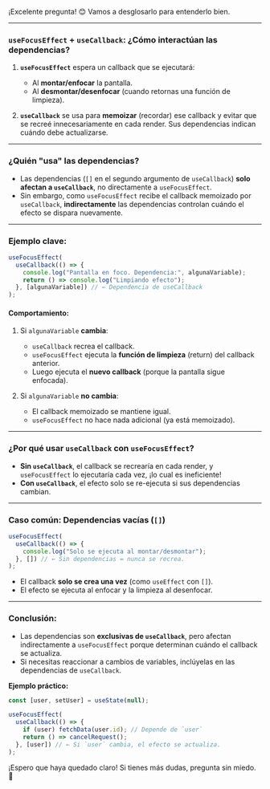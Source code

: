 ¡Excelente pregunta! 😊 Vamos a desglosarlo para entenderlo bien.

---

### **`useFocusEffect` + `useCallback`: ¿Cómo interactúan las dependencias?**
1. **`useFocusEffect`** espera un callback que se ejecutará:
   - Al **montar/enfocar** la pantalla.
   - Al **desmontar/desenfocar** (cuando retornas una función de limpieza).

2. **`useCallback`** se usa para **memoizar** (recordar) ese callback y evitar que se recreé innecesariamente en cada render. Sus dependencias indican cuándo debe actualizarse.

---

### **¿Quién "usa" las dependencias?**
- Las dependencias (`[]` en el segundo argumento de `useCallback`) **solo afectan a `useCallback`**, no directamente a `useFocusEffect`.  
- Sin embargo, como `useFocusEffect` recibe el callback memoizado por `useCallback`, **indirectamente** las dependencias controlan cuándo el efecto se dispara nuevamente.

---

### **Ejemplo clave:**
```jsx
useFocusEffect(
  useCallback(() => {
    console.log("Pantalla en foco. Dependencia:", algunaVariable);
    return () => console.log("Limpiando efecto");
  }, [algunaVariable]) // ← Dependencia de useCallback
);
```

#### **Comportamiento:**
1. Si `algunaVariable` **cambia**:
   - `useCallback` recrea el callback.  
   - `useFocusEffect` ejecuta la **función de limpieza** (return) del callback anterior.  
   - Luego ejecuta el **nuevo callback** (porque la pantalla sigue enfocada).  

2. Si `algunaVariable` **no cambia**:
   - El callback memoizado se mantiene igual.  
   - `useFocusEffect` no hace nada adicional (ya está memoizado).  

---

### **¿Por qué usar `useCallback` con `useFocusEffect`?**
- **Sin `useCallback`**, el callback se recrearía en cada render, y `useFocusEffect` lo ejecutaría cada vez, ¡lo cual es ineficiente!  
- **Con `useCallback`**, el efecto solo se re-ejecuta si sus dependencias cambian.  

---

### **Caso común: Dependencias vacías (`[]`)**
```jsx
useFocusEffect(
  useCallback(() => {
    console.log("Solo se ejecuta al montar/desmontar");
  }, []) // ← Sin dependencias = nunca se recrea.
);
```
- El callback **solo se crea una vez** (como `useEffect` con `[]`).  
- El efecto se ejecuta al enfocar y la limpieza al desenfocar.  

---

### **Conclusión:**
- Las dependencias son **exclusivas de `useCallback`**, pero afectan indirectamente a `useFocusEffect` porque determinan cuándo el callback se actualiza.  
- Si necesitas reaccionar a cambios de variables, inclúyelas en las dependencias de `useCallback`.  

**Ejemplo práctico:**
```jsx
const [user, setUser] = useState(null);

useFocusEffect(
  useCallback(() => {
    if (user) fetchData(user.id); // Depende de `user`
    return () => cancelRequest();
  }, [user]) // ← Si `user` cambia, el efecto se actualiza.
);
```

¡Espero que haya quedado claro! Si tienes más dudas, pregunta sin miedo. 🚀

